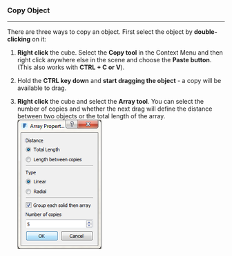 ### Copy Object
---

There are three ways to copy an object. First select the object by **double-clicking** on it:

1. **Right click** the cube. Select the **Copy tool** in the Context Menu and then right click anywhere else in the scene and choose the **Paste button**. (This also works with **CTRL + C **or** V**).

2. Hold the **CTRL key down** and **start dragging the object** - a copy will be available to drag.

3. **Right click** the cube and select the **Array tool**. You can select the number of copies and whether the next drag will define the distance between two objects or the total length of the array. ![](./images/c587fa65-069f-4d8c-910e-f19c8cf36aff.png) 






